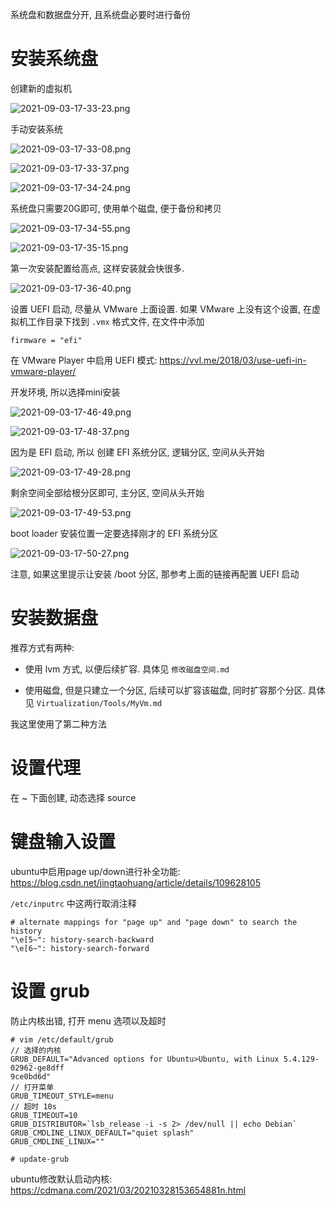 
系统盘和数据盘分开, 且系统盘必要时进行备份

# 安装系统盘

创建新的虚拟机

![2021-09-03-17-33-23.png](./images/2021-09-03-17-33-23.png)

手动安装系统

![2021-09-03-17-33-08.png](./images/2021-09-03-17-33-08.png)

![2021-09-03-17-33-37.png](./images/2021-09-03-17-33-37.png)

![2021-09-03-17-34-24.png](./images/2021-09-03-17-34-24.png)

系统盘只需要20G即可, 使用单个磁盘, 便于备份和拷贝

![2021-09-03-17-34-55.png](./images/2021-09-03-17-34-55.png)

![2021-09-03-17-35-15.png](./images/2021-09-03-17-35-15.png)

第一次安装配置给高点, 这样安装就会快很多.

![2021-09-03-17-36-40.png](./images/2021-09-03-17-36-40.png)

设置 UEFI 启动, 尽量从 VMware 上面设置. 如果 VMware 上没有这个设置, 在虚拟机工作目录下找到 `.vmx` 格式文件, 在文件中添加

```
firmware = "efi"
```

在 VMware Player 中启用 UEFI 模式: https://vvl.me/2018/03/use-uefi-in-vmware-player/

开发环境, 所以选择mini安装

![2021-09-03-17-46-49.png](./images/2021-09-03-17-46-49.png)

![2021-09-03-17-48-37.png](./images/2021-09-03-17-48-37.png)

因为是 EFI 启动, 所以 创建 EFI 系统分区, 逻辑分区, 空间从头开始

![2021-09-03-17-49-28.png](./images/2021-09-03-17-49-28.png)

剩余空间全部给根分区即可, 主分区, 空间从头开始

![2021-09-03-17-49-53.png](./images/2021-09-03-17-49-53.png)

boot loader 安装位置一定要选择刚才的 EFI 系统分区

![2021-09-03-17-50-27.png](./images/2021-09-03-17-50-27.png)

注意, 如果这里提示让安装 /boot 分区, 那参考上面的链接再配置 UEFI 启动

# 安装数据盘

推荐方式有两种:

* 使用 lvm 方式, 以便后续扩容. 具体见 `修改磁盘空间.md`

* 使用磁盘, 但是只建立一个分区, 后续可以扩容该磁盘, 同时扩容那个分区. 具体见 `Virtualization/Tools/MyVm.md`

我这里使用了第二种方法

# 设置代理

在 ~ 下面创建, 动态选择 source

# 键盘输入设置

ubuntu中启用page up/down进行补全功能: https://blog.csdn.net/jingtaohuang/article/details/109628105

`/etc/inputrc` 中这两行取消注释

```
# alternate mappings for "page up" and "page down" to search the history
"\e[5~": history-search-backward
"\e[6~": history-search-forward
```

# 设置 grub

防止内核出错, 打开 menu 选项以及超时

```
# vim /etc/default/grub
// 选择的内核
GRUB_DEFAULT="Advanced options for Ubuntu>Ubuntu, with Linux 5.4.129-02962-ge8dff
9ce0bd6d"
// 打开菜单
GRUB_TIMEOUT_STYLE=menu
// 超时 10s
GRUB_TIMEOUT=10
GRUB_DISTRIBUTOR=`lsb_release -i -s 2> /dev/null || echo Debian`
GRUB_CMDLINE_LINUX_DEFAULT="quiet splash"
GRUB_CMDLINE_LINUX=""

# update-grub
```

ubuntu修改默认启动内核: https://cdmana.com/2021/03/20210328153654881n.html